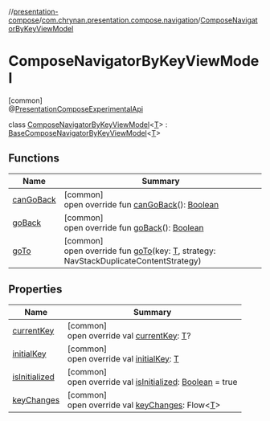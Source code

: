 //[presentation-compose](../../../index.md)/[com.chrynan.presentation.compose.navigation](../index.md)/[ComposeNavigatorByKeyViewModel](index.md)

# ComposeNavigatorByKeyViewModel

[common]\
@[PresentationComposeExperimentalApi](../../com.chrynan.presentation.compose/-presentation-compose-experimental-api/index.md)

class [ComposeNavigatorByKeyViewModel](index.md)&lt;[T](index.md)&gt; : [BaseComposeNavigatorByKeyViewModel](../-base-compose-navigator-by-key-view-model/index.md)&lt;[T](index.md)&gt;

## Functions

| Name | Summary |
|---|---|
| [canGoBack](can-go-back.md) | [common]<br>open override fun [canGoBack](can-go-back.md)(): [Boolean](https://kotlinlang.org/api/latest/jvm/stdlib/kotlin/-boolean/index.html) |
| [goBack](go-back.md) | [common]<br>open override fun [goBack](go-back.md)(): [Boolean](https://kotlinlang.org/api/latest/jvm/stdlib/kotlin/-boolean/index.html) |
| [goTo](go-to.md) | [common]<br>open override fun [goTo](go-to.md)(key: [T](index.md), strategy: NavStackDuplicateContentStrategy) |

## Properties

| Name | Summary |
|---|---|
| [currentKey](current-key.md) | [common]<br>open override val [currentKey](current-key.md): [T](index.md)? |
| [initialKey](initial-key.md) | [common]<br>open override val [initialKey](initial-key.md): [T](index.md) |
| [isInitialized](is-initialized.md) | [common]<br>open override val [isInitialized](is-initialized.md): [Boolean](https://kotlinlang.org/api/latest/jvm/stdlib/kotlin/-boolean/index.html) = true |
| [keyChanges](key-changes.md) | [common]<br>open override val [keyChanges](key-changes.md): Flow&lt;[T](index.md)&gt; |
